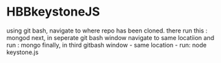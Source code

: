 # HBBkeystoneJS

using git bash, navigate to where repo has been cloned. there run this : mongod 
next, in seperate git bash window navigate to same locatiion and run : mongo
finally, in third gitbash window - same location - run: node keystone.js
